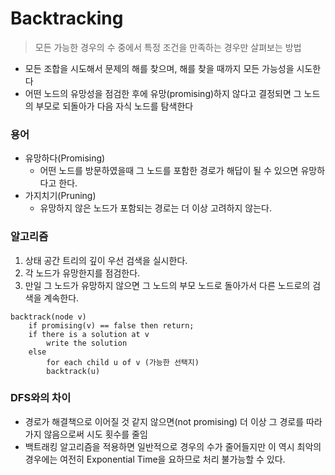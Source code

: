 # Backtracking

> 모든 가능한 경우의 수 중에서 특정 조건을 만족하는 경우만 살펴보는 방법

- 모든 조합을 시도해서 문제의 해를 찾으며, 해를 찾을 때까지 모든 가능성을 시도한다
- 어떤 노드의 유망성을 점검한 후에 유망(promising)하지 않다고 결정되면 그 노드의 부모로 되돌아가 다음 자식 노드를 탐색한다



### 용어

- 유망하다(Promising)
  - 어떤 노드를 방문하였을때 그 노드를 포함한 경로가 해답이 될 수 있으면 유망하다고 한다.
- 가지치기(Pruning)
  - 유망하지 않은 노드가 포함되는 경로는 더 이상 고려하지 않는다.



### 알고리즘

1. 상태 공간 트리의 깊이 우선 검색을 실시한다.
2. 각 노드가 유망한지를 점검한다.
3. 만일 그 노드가 유망하지 않으면 그 노드의 부모 노드로 돌아가서 다른 노드로의 검색을 계속한다.

```
backtrack(node v)
	if promising(v) == false then return;
	if there is a solution at v
		write the solution
	else
		for each child u of v (가능한 선택지)
		backtrack(u)
```



### DFS와의 차이

- 경로가 해결책으로 이어질 것 같지 않으면(not promising) 더 이상 그 경로를 따라가지 않음으로써 시도 횟수를 줄임
- 백트래킹 알고리즘을 적용하면 일반적으로 경우의 수가 줄어들지만 이 역시 최악의 경우에는 여전히 Exponential Time을 요하므로 처리 불가능할 수 있다.

